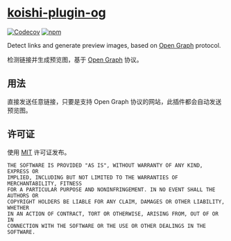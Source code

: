 # [koishi-plugin-og](https://og.koishi.chat)

[![Codecov](https://img.shields.io/codecov/c/og/koishijs/koishi-plugin-og?style=flat-square)](https://codecov.io/gh/koishijs/koishi-plugin-og)
[![npm](https://img.shields.io/npm/v/koishi-plugin-og?style=flat-square)](https://www.npmjs.com/package/koishi-plugin-og)

Detect links and generate preview images, based on [Open Graph](https://ogp.me/) protocol.

检测链接并生成预览图，基于 [Open Graph](https://ogp.me/) 协议。

## 用法

直接发送任意链接，只要是支持 Open Graph 协议的网站，此插件都会自动发送预览图。

## 许可证

使用 [MIT](./LICENSE) 许可证发布。

```
THE SOFTWARE IS PROVIDED "AS IS", WITHOUT WARRANTY OF ANY KIND, EXPRESS OR
IMPLIED, INCLUDING BUT NOT LIMITED TO THE WARRANTIES OF MERCHANTABILITY, FITNESS
FOR A PARTICULAR PURPOSE AND NONINFRINGEMENT. IN NO EVENT SHALL THE AUTHORS OR
COPYRIGHT HOLDERS BE LIABLE FOR ANY CLAIM, DAMAGES OR OTHER LIABILITY, WHETHER
IN AN ACTION OF CONTRACT, TORT OR OTHERWISE, ARISING FROM, OUT OF OR IN
CONNECTION WITH THE SOFTWARE OR THE USE OR OTHER DEALINGS IN THE SOFTWARE.
```
